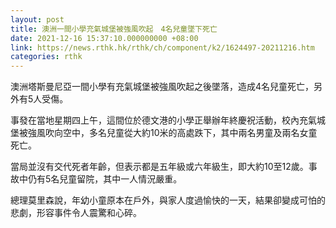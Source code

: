 ```yaml
---
layout: post
title: 澳洲一間小學充氣城堡被強風吹起　4名兒童墜下死亡
date: 2021-12-16 15:37:10.000000000 +08:00
link: https://news.rthk.hk/rthk/ch/component/k2/1624497-20211216.htm
categories: rthk
---
```


澳洲塔斯曼尼亞一間小學有充氣城堡被強風吹起之後墜落，造成4名兒童死亡，另外有5人受傷。

事發在當地星期四上午，這間位於德文港的小學正舉辦年終慶祝活動，校內充氣城堡被強風吹向空中，多名兒童從大約10米的高處跌下，其中兩名男童及兩名女童死亡。

當局並沒有交代死者年齡，但表示都是五年級或六年級生，即大約10至12歲。事故中仍有5名兒童留院，其中一人情況嚴重。

總理莫里森說，年幼小童原本在戶外，與家人度過愉快的一天，結果卻變成可怕的悲劇，形容事件令人震驚和心碎。

